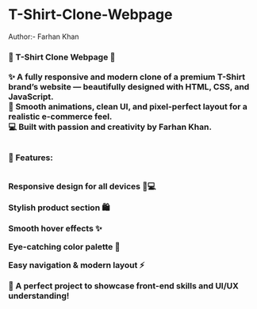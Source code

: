 # T-Shirt-Clone-Webpage 
Author:- Farhan Khan
<br>
<h3>🧢 T-Shirt Clone Webpage 👕<br><br>
✨ A fully responsive and modern clone of a premium T-Shirt brand’s website — beautifully designed with HTML, CSS, and JavaScript.<br>
🚀 Smooth animations, clean UI, and pixel-perfect layout for a realistic e-commerce feel.<br>
💻 Built with passion and creativity by Farhan Khan.<br><br>

🌈 Features:<br><br>

Responsive design for all devices 📱💻<br>

Stylish product section 🛍️<br>

Smooth hover effects ✨<br>

Eye-catching color palette 🎨<br>

Easy navigation & modern layout ⚡<br>

🎯 A perfect project to showcase front-end skills and UI/UX understanding!</h3>
